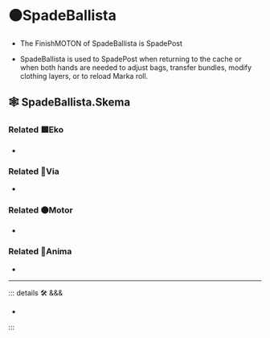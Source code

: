 # 🟠<motor>SpadeBallista</motor>

- The FinishMOTON of SpadeBallista is SpadePost

- SpadeBallista is used to SpadePost when returning to the cache or when both hands are needed to adjust bags, transfer bundles, modify clothing layers, or to reload Marka roll.

## 🕸 SpadeBallista.Skema

### Related 🟩<ekos>Eko</ekos>

-

### Related 🔻<via>Via</via>

-

### Related 🟠<motor>Motor</motor>

-

### Related 💜<anima>Anima</anima>

-

---

<!-- =================================================== -->
<!-- =================================================== -->
<!-- =================================================== -->
<!-- =================================================== -->
<!-- =================================================== -->
::: details 🛠 <dev>&&&</dev>

-

:::

